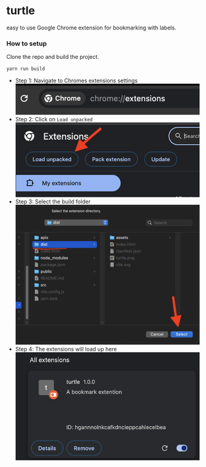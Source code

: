 # turtle

easy to use Google Chrome extension for bookmarking with labels.

### How to setup

Clone the repo and build the project.
```bash
yarn run build
```

- Step 1: Navigate to Chromes extensions settings
 ![alt text](<./images/Screenshot 2024-02-28 at 21.06.57.png>)
- Step 2: Click on `Load unpacked`
 ![alt text](<./images/Screenshot 2024-02-28 at 21.07.18.png>)
- Step 3: Select the build folder
![alt text](<./images/Screenshot 2024-02-28 at 21.07.49.png>)
- Step 4: The extensions will load up here
![alt text](<./images/Screenshot 2024-02-28 at 21.07.58.png>)